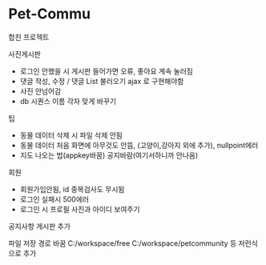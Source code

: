 # Pet-Commu
합친 프로젝트

사진게시판
- 로그인 안했을 시 게시판 들어가면 오류, 좋아요 계속 눌러짐
- 댓글 작성, 수정 / 댓글 List 불러오기 ajax 로 구현해야함
- 사진 안넘어감
- db 시퀀스 이름 각자 맞게 바꾸기

팁
- 동물 데이터 삭제 시 파일 삭제 안됨
- 동물 데이터 처음 화면에 아무것도 안뜸, (고양이,강아지 외에 추가), nullpoint에러
- 지도 나오는 법(appkey바꿈) 공지바람(여기서하니까 안나옴)
 
회원
- 회원가입안됨, id 중복검사도 무시됨
- 로그인 실패시 500에러
- 로그인 시 프로필 사진과 아이디 보여주기

공지사항 게시판 추가

파일 저장 경로 바꿈
C:/workspace/free
C:/workspace/petcommunity
등 저런식으로 추가
